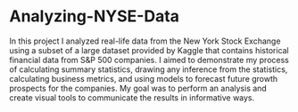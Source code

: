 # Analyzing-NYSE-Data
In this project I analyzed real-life data from the New York Stock Exchange using a subset of a large dataset provided by Kaggle that contains historical financial data from S&amp;P 500 companies. I aimed to demonstrate my process of calculating summary statistics, drawing any inference from the statistics, calculating business metrics, and using models to forecast future growth prospects for the companies. My goal was to perform an analysis and create visual tools to communicate the results in informative ways.
